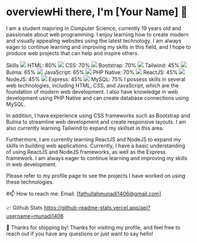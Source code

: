 # overviewHi there, I'm [Your Name] 👋
I am a student majoring in Computer Science, currently 19 years old and passionate about web programming. I enjoy learning how to create modern and visually appealing websites using the latest technology. I am always eager to continue learning and improving my skills in this field, and I hope to produce web projects that can help and inspire others.

Skills
<img src="https://img.icons8.com/color/48/000000/html-5.png"/> HTML: 80%
<img src="https://img.icons8.com/color/48/000000/css3.png"/> CSS: 70%
<img src="https://img.icons8.com/color/48/000000/bootstrap.png"/> Bootstrap: 70%
<img src="https://img.icons8.com/color/48/000000/tailwind-css.png"/> Tailwind: 45%
<img src="https://img.icons8.com/color/48/000000/bulma.png"/> Bulma: 65%
<img src="https://img.icons8.com/color/48/000000/javascript.png"/> JavaScript: 65%
<img src="https://img.icons8.com/officel/48/000000/php-logo.png"/> PHP Native: 70%
<img src="https://img.icons8.com/officel/48/000000/react.png"/> ReactJS: 45%
<img src="https://img.icons8.com/color/48/000000/nodejs.png"/> NodeJS: 45%
<img src="https://img.icons8.com/color/48/000000/express.png"/> Express: 45%
<img src="https://img.icons8.com/color/48/000000/mysql-logo.png"/> MySQL: 75%
I possess skills in several web technologies, including HTML, CSS, and JavaScript, which are the foundation of modern web development. I also have knowledge in web development using PHP Native and can create database connections using MySQL.

In addition, I have experience using CSS frameworks such as Bootstrap and Bulma to streamline web development and create responsive layouts. I am also currently learning Tailwind to expand my skillset in this area.

Furthermore, I am currently learning ReactJS and NodeJS to expand my skills in building web applications. Currently, I have a basic understanding of using ReactJS and NodeJS frameworks, as well as the Express framework. I am always eager to continue learning and improving my skills in web development.

Please refer to my profile page to see the projects I have worked on using these technologies.


#📫 How to reach me:
Email: [fathullahmunadi1406@gmail.com]



📈 Github Stats
https://github-readme-stats.vercel.app/api?username=munadi1406


🎉 Thanks for stopping by!
Thanks for visiting my profile, and feel free to reach out if you have any questions or just want to say hello!
